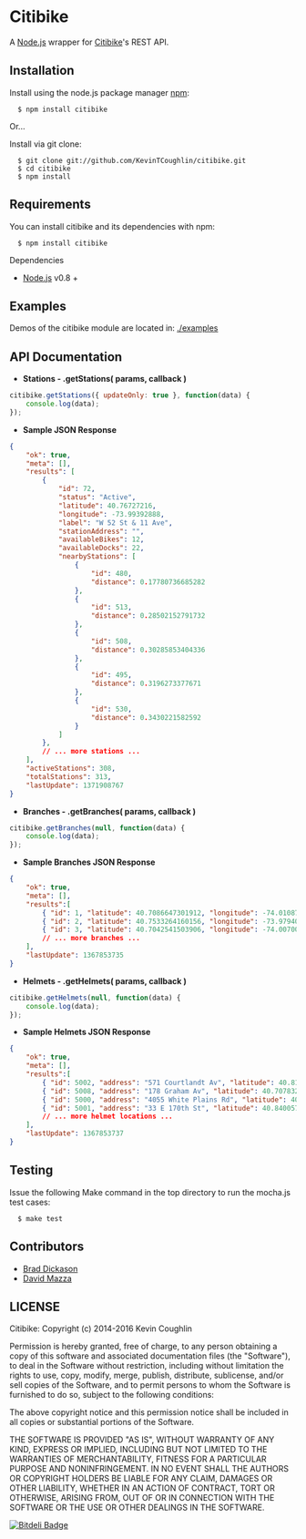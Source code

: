 # Citibike

  A [Node.js](http://nodejs.org/) wrapper for [Citibike](http://citibikenyc.com/)'s REST API.

## Installation

  Install using the node.js package manager [npm](http://npmjs.org/):

      $ npm install citibike

  Or...

  Install via git clone:

      $ git clone git://github.com/KevinTCoughlin/citibike.git
      $ cd citibike
      $ npm install

## Requirements

  You can install citibike and its dependencies with npm:

      $ npm install citibike

  Dependencies

  * [Node.js](http://nodejs.org/) v0.8 +

## Examples

  Demos of the citibike module are located in: [./examples](https://github.com/KevinTCoughlin/citibike/tree/master/examples)

## API Documentation

  * **Stations - .getStations( params, callback )**
```js
citibike.getStations({ updateOnly: true }, function(data) {
    console.log(data);
});
```
  * **Sample JSON Response**
```json
{
    "ok": true,
    "meta": [],
    "results": [
        {
            "id": 72,
            "status": "Active",
            "latitude": 40.76727216,
            "longitude": -73.99392888,
            "label": "W 52 St & 11 Ave",
            "stationAddress": "",
            "availableBikes": 12,
            "availableDocks": 22,
            "nearbyStations": [
                {
                    "id": 480,
                    "distance": 0.17780736685282
                },
                {
                    "id": 513,
                    "distance": 0.28502152791732
                },
                {
                    "id": 508,
                    "distance": 0.30285853404336
                },
                {
                    "id": 495,
                    "distance": 0.3196273377671
                },
                {
                    "id": 530,
                    "distance": 0.3430221582592
                }
            ]
        },
        // ... more stations ...
    ],
    "activeStations": 308,
    "totalStations": 313,
    "lastUpdate": 1371908767
}
```
  * **Branches - .getBranches( params, callback )**
```js
citibike.getBranches(null, function(data) {
    console.log(data);
});
```
  * **Sample Branches JSON Response**
```json
{
    "ok": true,
    "meta": [],
    "results":[
        { "id": 1, "latitude": 40.7086647301912, "longitude": -74.0108752995729, "label": "120 Broadway" },
        { "id": 2, "latitude": 40.7533264160156, "longitude": -73.9794006347656, "label": "330 Madison Ave" },
        { "id": 3, "latitude": 40.7042541503906, "longitude": -74.0070037841797, "label": "111 Wall St" },
        // ... more branches ...
    ],
    "lastUpdate": 1367853735
}
```
  * **Helmets - .getHelmets( params, callback )**
```js
citibike.getHelmets(null, function(data) {
    console.log(data);
});
```
  * **Sample Helmets JSON Response**
```json
{
    "ok": true,
    "meta": [],
    "results":[
        { "id": 5002, "address": "571 Courtlandt Av", "latitude": 40.8170769363642, "longitude": -73.9193703979254, "label": "Neighborhood Cycle, Inc." },
        { "id": 5008, "address": "178 Graham Av", "latitude": 40.7078323364258, "longitude": -73.9429473876953, "label": "Graham Bicycle Discount Center" },
        { "id": 5000, "address": "4055 White Plains Rd", "latitude": 40.8901315927505, "longitude": -73.8593445718288, "label": "Arrow Cycle, Inc" },
        { "id": 5001, "address": "33 E 170th St", "latitude": 40.8400574326515, "longitude": -73.9171025902033, "label": "Crosstown Bicycles" },
        // ... more helmet locations ...
    ],
    "lastUpdate": 1367853737
}
```
## Testing

  Issue the following Make command in the top directory to run the mocha.js test cases:

      $ make test

## Contributors

  * [Brad Dickason](https://github.com/bdickason)
  * [David Mazza](http://www.davidmazza.com/)

## LICENSE

  Citibike: Copyright (c) 2014-2016 Kevin Coughlin

  Permission is hereby granted, free of charge, to any person obtaining
  a copy of this software and associated documentation files (the
  "Software"), to deal in the Software without restriction, including
  without limitation the rights to use, copy, modify, merge, publish,
  distribute, sublicense, and/or sell copies of the Software, and to
  permit persons to whom the Software is furnished to do so, subject to
  the following conditions:

  The above copyright notice and this permission notice shall be
  included in all copies or substantial portions of the Software.

  THE SOFTWARE IS PROVIDED "AS IS", WITHOUT WARRANTY OF ANY KIND,
  EXPRESS OR IMPLIED, INCLUDING BUT NOT LIMITED TO THE WARRANTIES OF
  MERCHANTABILITY, FITNESS FOR A PARTICULAR PURPOSE AND
  NONINFRINGEMENT. IN NO EVENT SHALL THE AUTHORS OR COPYRIGHT HOLDERS BE
  LIABLE FOR ANY CLAIM, DAMAGES OR OTHER LIABILITY, WHETHER IN AN ACTION
  OF CONTRACT, TORT OR OTHERWISE, ARISING FROM, OUT OF OR IN CONNECTION
  WITH THE SOFTWARE OR THE USE OR OTHER DEALINGS IN THE SOFTWARE.

[![Bitdeli Badge](https://d2weczhvl823v0.cloudfront.net/KevinTCoughlin/citibike/trend.png)](https://bitdeli.com/free "Bitdeli Badge")
